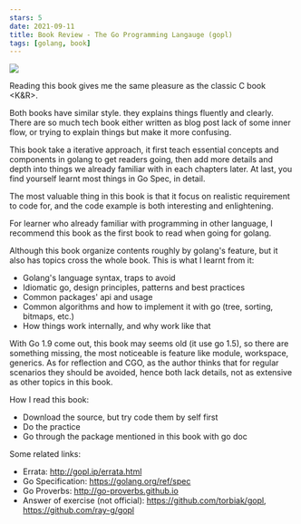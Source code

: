 ```yaml
---
stars: 5
date: 2021-09-11
title: Book Review - The Go Programming Langauge (gopl)
tags: [golang, book]
---
```


<a href="https://www.amazon.com/Programming-Language-Addison-Wesley-Professional-Computing/dp/0134190440?_encoding=UTF8&pd_rd_w=3MJIa&content-id=amzn1.sym.716a1ed9-074f-4780-9325-0019fece3c64&pf_rd_p=716a1ed9-074f-4780-9325-0019fece3c64&pf_rd_r=J3TDRT4SMEC28E3C5FJX&pd_rd_wg=kAtom&pd_rd_r=4380781d-7e1c-4e5c-a54a-167d05abd959&linkCode=li3&tag=unifreak-20&linkId=a5b66da9f578363b55cfb9a06c97e4cd&language=en_US&ref_=as_li_ss_il" target="_blank"><img border="0" src="//ws-na.amazon-adsystem.com/widgets/q?_encoding=UTF8&ASIN=0134190440&Format=_SL250_&ID=AsinImage&MarketPlace=US&ServiceVersion=20070822&WS=1&tag=unifreak-20&language=en_US" ></a><img src="https://ir-na.amazon-adsystem.com/e/ir?t=unifreak-20&language=en_US&l=li3&o=1&a=0134190440" width="1" height="1" border="0" alt="" style="border:none !important; margin:0px !important;" />

Reading this book gives me the same pleasure as the classic C book <K&R>.

Both books have similar style. they explains things fluently and clearly. There
are so much tech book either written as blog post lack of some inner flow, or
trying to explain things but make it more confusing.

This book take a iterative approach, it first teach essential concepts and
components in golang to get readers going, then add more details and depth into
things we already familiar with in each chapters later. At last, you find
yourself learnt most things in Go Spec, in detail.

The most valuable thing in this book is that it focus on realistic requirement
to code for, and the code example is both interesting and enlightening.

For learner who already familiar with programming in other language, I recommend
this book as the first book to read when going for golang.

Although this book organize contents roughly by golang's feature, but it also
has topics cross the whole book. This is what I learnt from it:

- Golang's language syntax, traps to avoid
- Idiomatic go, design principles, patterns and best practices
- Common packages' api and usage
- Common algorithms and how to implement it with go (tree, sorting, bitmaps, etc.)
- How things work internally, and why work like that

With Go 1.9 come out, this book may seems old (it use go 1.5), so there are
something missing, the most noticeable is feature like module, workspace,
generics. As for reflection and CGO, as the author thinks that for regular
scenarios they should be avoided, hence both lack details, not as extensive as
other topics in this book.

How I read this book:

- Download the source, but try code them by self first
- Do the practice
- Go through the package mentioned in this book with go doc

Some related links:

- Errata: <http://gopl.ip/errata.html>
- Go Specification: <https://golang.org/ref/spec>
- Go Proverbs: <http://go-proverbs.github.io>
- Answer of exercise (not official): <https://github.com/torbiak/gopl>, <https://github.com/ray-g/gopl>